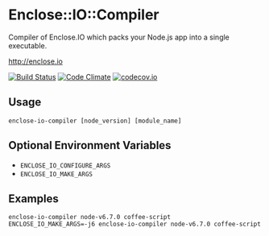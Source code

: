 # Enclose::IO::Compiler

Compiler of Enclose.IO which packs your Node.js app into a single executable.

http://enclose.io

[![Build Status](https://travis-ci.org/enclose-io/compiler.svg)](https://travis-ci.org/enclose-io/compiler)
[![Code Climate](https://codeclimate.com/github/enclose-io/compiler/badges/gpa.svg)](https://codeclimate.com/github/enclose-io/compiler)
[![codecov.io](https://codecov.io/github/enclose-io/compiler/coverage.svg?branch=master)](https://codecov.io/github/enclose-io/compiler?branch=master)

## Usage

    enclose-io-compiler [node_version] [module_name]

## Optional Environment Variables

* `ENCLOSE_IO_CONFIGURE_ARGS`
* `ENCLOSE_IO_MAKE_ARGS`

## Examples

    enclose-io-compiler node-v6.7.0 coffee-script
    ENCLOSE_IO_MAKE_ARGS=-j6 enclose-io-compiler node-v6.7.0 coffee-script
